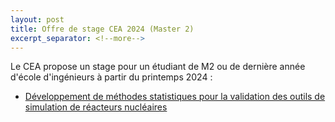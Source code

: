 ```yaml
---
layout: post
title: Offre de stage CEA 2024 (Master 2)
excerpt_separator: <!--more-->
---
```

Le CEA propose un stage pour un étudiant de M2 ou de dernière année d'école d'ingénieurs à partir du printemps 2024 :

 - [Développement de méthodes statistiques pour la validation des outils de simulation de réacteurs nucléaires ](/files/jobs/Stage_CEA_Cadarache_2024.pdf)
